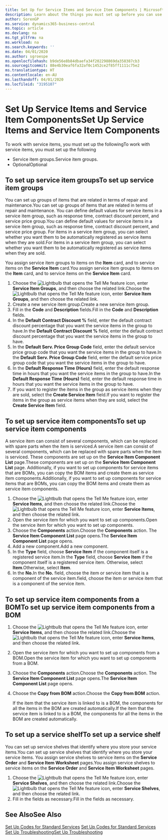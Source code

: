 ```yaml
---
title: Set Up for Service Items and Service Item Components | Microsoft Docs
description: Learn about the things you must set up before you can use service items, including default values such as response time, contract discount percent, and service price group.
author: SorenGP
ms.service: dynamics365-business-central
ms.topic: article
ms.devlang: na
ms.tgt_pltfrm: na
ms.workload: na
ms.search.keywords: ''
ms.date: 04/01/2020
ms.author: sgroespe
ms.openlocfilehash: b9de56e8b84dbaefa34f202298869da358387cb3
ms.sourcegitcommit: 88e4b30eaf6fa32af0c1452ce2f85ff1111c75e2
ms.translationtype: HT
ms.contentlocale: en-AU
ms.lasthandoff: 04/01/2020
ms.locfileid: "3195107"
---
```

# <a name="set-up-service-items-and-service-item-components"></a><span data-ttu-id="0a918-103">Set Up Service Items and Service Item Components</span><span class="sxs-lookup"><span data-stu-id="0a918-103">Set Up Service Items and Service Item Components</span></span>
<span data-ttu-id="0a918-104">To work with service items, you must set up the following</span><span class="sxs-lookup"><span data-stu-id="0a918-104">To work with service items, you must set up the following</span></span>

* <span data-ttu-id="0a918-105">Service item groups.</span><span class="sxs-lookup"><span data-stu-id="0a918-105">Service item groups.</span></span>
* <span data-ttu-id="0a918-106">Optional</span><span class="sxs-lookup"><span data-stu-id="0a918-106">Optional</span></span>

## <a name="to-set-up-service-item-groups"></a><span data-ttu-id="0a918-107">To set up service item groups</span><span class="sxs-lookup"><span data-stu-id="0a918-107">To set up service item groups</span></span>
<span data-ttu-id="0a918-108">You can set up groups of items that are related in terms of repair and maintenance.</span><span class="sxs-lookup"><span data-stu-id="0a918-108">You can set up groups of items that are related in terms of repair and maintenance.</span></span> <span data-ttu-id="0a918-109">You can define default values for service items in a service item group, such as response time, contract discount percent, and service price group.</span><span class="sxs-lookup"><span data-stu-id="0a918-109">You can define default values for service items in a service item group, such as response time, contract discount percent, and service price group.</span></span> <span data-ttu-id="0a918-110">For items in a service item group, you can select whether you want them to be automatically registered as service items when they are sold.</span><span class="sxs-lookup"><span data-stu-id="0a918-110">For items in a service item group, you can select whether you want them to be automatically registered as service items when they are sold.</span></span>  

<span data-ttu-id="0a918-111">You assign service item groups to items on the **Item** card, and to service items on the **Service Item** card.</span><span class="sxs-lookup"><span data-stu-id="0a918-111">You assign service item groups to items on the **Item** card, and to service items on the **Service Item** card.</span></span>  

1. <span data-ttu-id="0a918-112">Choose the ![Lightbulb that opens the Tell Me feature](media/ui-search/search_small.png "Tell me what you want to do") icon, enter **Service Item Groups**, and then choose the related link.</span><span class="sxs-lookup"><span data-stu-id="0a918-112">Choose the ![Lightbulb that opens the Tell Me feature](media/ui-search/search_small.png "Tell me what you want to do") icon, enter **Service Item Groups**, and then choose the related link.</span></span>  
2. <span data-ttu-id="0a918-113">Create a new service item group.</span><span class="sxs-lookup"><span data-stu-id="0a918-113">Create a new service item group.</span></span>  
3. <span data-ttu-id="0a918-114">Fill in the **Code** and **Description** fields.</span><span class="sxs-lookup"><span data-stu-id="0a918-114">Fill in the **Code** and **Description** fields.</span></span>  
4. <span data-ttu-id="0a918-115">In the **Default Contract Discount %** field, enter the default contract discount percentage that you want the service items in the group to have.</span><span class="sxs-lookup"><span data-stu-id="0a918-115">In the **Default Contract Discount %** field, enter the default contract discount percentage that you want the service items in the group to have.</span></span>  
5. <span data-ttu-id="0a918-116">In the **Default Serv. Price Group Code** field, enter the default service price group code that you want the service items in the group to have.</span><span class="sxs-lookup"><span data-stu-id="0a918-116">In the **Default Serv. Price Group Code** field, enter the default service price group code that you want the service items in the group to have.</span></span>  
6. <span data-ttu-id="0a918-117">In the **Default Response Time (Hours)** field, enter the default response time in hours that you want the service items in the group to have.</span><span class="sxs-lookup"><span data-stu-id="0a918-117">In the **Default Response Time (Hours)** field, enter the default response time in hours that you want the service items in the group to have.</span></span>  
7. <span data-ttu-id="0a918-118">If you want to register the items in the group as service items when they are sold, select the **Create Service Item** field.</span><span class="sxs-lookup"><span data-stu-id="0a918-118">If you want to register the items in the group as service items when they are sold, select the **Create Service Item** field.</span></span>  

## <a name="to-set-up-service-item-components"></a><span data-ttu-id="0a918-119">To set up service item components</span><span class="sxs-lookup"><span data-stu-id="0a918-119">To set up service item components</span></span>
<span data-ttu-id="0a918-120">A service item can consist of several components, which can be replaced with spare parts when the item is serviced.</span><span class="sxs-lookup"><span data-stu-id="0a918-120">A service item can consist of several components, which can be replaced with spare parts when the item is serviced.</span></span> <span data-ttu-id="0a918-121">These components are set up on the **Service Item Component List** page.</span><span class="sxs-lookup"><span data-stu-id="0a918-121">These components are set up on the **Service Item Component List** page.</span></span> <span data-ttu-id="0a918-122">Additionally, if you want to set up components for service items that are BOMs, you can copy the BOM items and create them as service item components.</span><span class="sxs-lookup"><span data-stu-id="0a918-122">Additionally, if you want to set up components for service items that are BOMs, you can copy the BOM items and create them as service item components.</span></span>

1. <span data-ttu-id="0a918-123">Choose the ![Lightbulb that opens the Tell Me feature](media/ui-search/search_small.png "Tell me what you want to do") icon, enter **Service Items**, and then choose the related link.</span><span class="sxs-lookup"><span data-stu-id="0a918-123">Choose the ![Lightbulb that opens the Tell Me feature](media/ui-search/search_small.png "Tell me what you want to do") icon, enter **Service Items**, and then choose the related link.</span></span>
2. <span data-ttu-id="0a918-124">Open the service item for which you want to set up components.</span><span class="sxs-lookup"><span data-stu-id="0a918-124">Open the service item for which you want to set up components.</span></span>  
3. <span data-ttu-id="0a918-125">Choose the **Components** action.</span><span class="sxs-lookup"><span data-stu-id="0a918-125">Choose the **Components** action.</span></span> <span data-ttu-id="0a918-126">The **Service Item Component List** page opens.</span><span class="sxs-lookup"><span data-stu-id="0a918-126">The **Service Item Component List** page opens.</span></span>  
4. <span data-ttu-id="0a918-127">Add a new component.</span><span class="sxs-lookup"><span data-stu-id="0a918-127">Add a new component.</span></span>  
5. <span data-ttu-id="0a918-128">In the **Type** field, choose **Service Item** if the component itself is a registered service item.</span><span class="sxs-lookup"><span data-stu-id="0a918-128">In the **Type** field, choose **Service Item** if the component itself is a registered service item.</span></span> <span data-ttu-id="0a918-129">Otherwise, select **Item**.</span><span class="sxs-lookup"><span data-stu-id="0a918-129">Otherwise, select **Item**.</span></span>  
6. <span data-ttu-id="0a918-130">In the **No.**</span><span class="sxs-lookup"><span data-stu-id="0a918-130">In the **No.**</span></span> <span data-ttu-id="0a918-131">field, choose the item or service item that is a component of the service item.</span><span class="sxs-lookup"><span data-stu-id="0a918-131">field, choose the item or service item that is a component of the service item.</span></span>  

## <a name="to-set-up-service-item-components-from-a-bom"></a><span data-ttu-id="0a918-132">To set up service item components from a BOM</span><span class="sxs-lookup"><span data-stu-id="0a918-132">To set up service item components from a BOM</span></span>
1.  <span data-ttu-id="0a918-133">Choose the ![Lightbulb that opens the Tell Me feature](media/ui-search/search_small.png "Tell me what you want to do") icon, enter **Service Items**, and then choose the related link.</span><span class="sxs-lookup"><span data-stu-id="0a918-133">Choose the ![Lightbulb that opens the Tell Me feature](media/ui-search/search_small.png "Tell me what you want to do") icon, enter **Service Items**, and then choose the related link.</span></span>  
2. <span data-ttu-id="0a918-134">Open the service item for which you want to set up components from a BOM.</span><span class="sxs-lookup"><span data-stu-id="0a918-134">Open the service item for which you want to set up components from a BOM.</span></span>  
3. <span data-ttu-id="0a918-135">Choose the **Components** action.</span><span class="sxs-lookup"><span data-stu-id="0a918-135">Choose the **Components** action.</span></span> <span data-ttu-id="0a918-136">The **Service Item Component List** page opens.</span><span class="sxs-lookup"><span data-stu-id="0a918-136">The **Service Item Component List** page opens.</span></span>  
4. <span data-ttu-id="0a918-137">Choose the **Copy from BOM** action.</span><span class="sxs-lookup"><span data-stu-id="0a918-137">Choose the **Copy from BOM** action.</span></span>  

    <span data-ttu-id="0a918-138">If the item that the service item is linked to is a BOM, the components for all the items in the BOM are created automatically.</span><span class="sxs-lookup"><span data-stu-id="0a918-138">If the item that the service item is linked to is a BOM, the components for all the items in the BOM are created automatically.</span></span>  

## <a name="to-set-up-a-service-shelf"></a><span data-ttu-id="0a918-139">To set up a service shelf</span><span class="sxs-lookup"><span data-stu-id="0a918-139">To set up a service shelf</span></span>
<span data-ttu-id="0a918-140">You can set up service shelves that identify where you store your service items.</span><span class="sxs-lookup"><span data-stu-id="0a918-140">You can set up service shelves that identify where you store your service items.</span></span> <span data-ttu-id="0a918-141">You assign service shelves to service items on the **Service Order** and **Service Item Worksheet** pages.</span><span class="sxs-lookup"><span data-stu-id="0a918-141">You assign service shelves to service items on the **Service Order** and **Service Item Worksheet** pages.</span></span>  

1. <span data-ttu-id="0a918-142">Choose the ![Lightbulb that opens the Tell Me feature](media/ui-search/search_small.png "Tell me what you want to do") icon, enter **Service Shelves**, and then choose the related link.</span><span class="sxs-lookup"><span data-stu-id="0a918-142">Choose the ![Lightbulb that opens the Tell Me feature](media/ui-search/search_small.png "Tell me what you want to do") icon, enter **Service Shelves**, and then choose the related link.</span></span>
2. <span data-ttu-id="0a918-143">Fill in the fields as necessary.</span><span class="sxs-lookup"><span data-stu-id="0a918-143">Fill in the fields as necessary.</span></span>

## <a name="see-also"></a><span data-ttu-id="0a918-144">See Also</span><span class="sxs-lookup"><span data-stu-id="0a918-144">See Also</span></span>
<span data-ttu-id="0a918-145">[Set Up Codes for Standard Services](service-how-setup-service-coding.md) </span><span class="sxs-lookup"><span data-stu-id="0a918-145">[Set Up Codes for Standard Services](service-how-setup-service-coding.md) </span></span>  
[<span data-ttu-id="0a918-146">Set Up Troubleshooting</span><span class="sxs-lookup"><span data-stu-id="0a918-146">Set Up Troubleshooting</span></span>](service-how-setup-troubleshooting.md)
